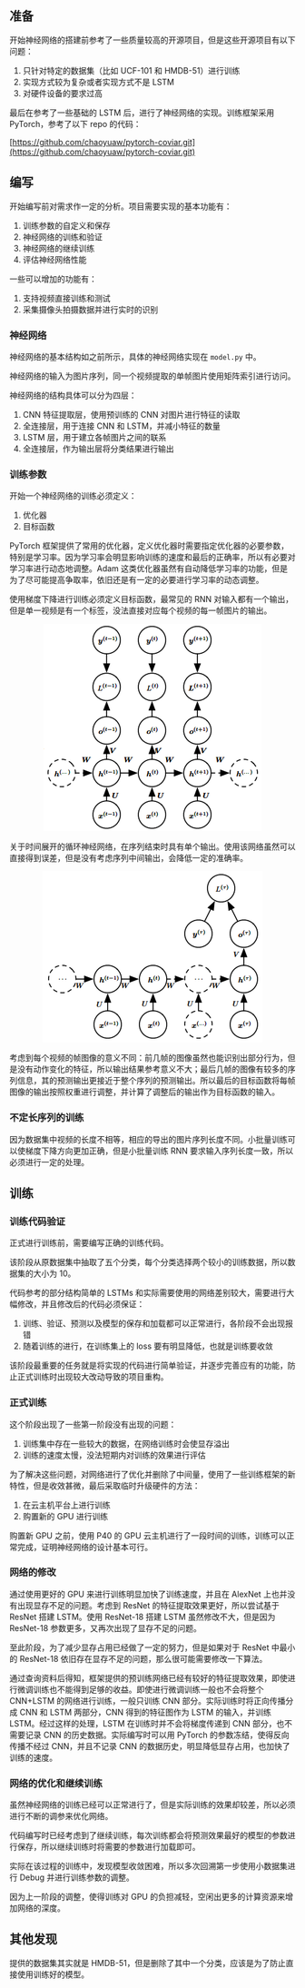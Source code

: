 ## 准备

开始神经网络的搭建前参考了一些质量较高的开源项目，但是这些开源项目有以下问题：

1. 只针对特定的数据集（比如 UCF-101 和 HMDB-51）进行训练
2. 实现方式较为复杂或者实现方式不是 LSTM
3. 对硬件设备的要求过高

最后在参考了一些基础的 LSTM 后，进行了神经网络的实现。训练框架采用 PyTorch，参考了以下 repo 的代码：

[https://github.com/chaoyuaw/pytorch-coviar.git](https://github.com/chaoyuaw/pytorch-coviar.git)

## 编写

开始编写前对需求作一定的分析。项目需要实现的基本功能有：

1. 训练参数的自定义和保存
2. 神经网络的训练和验证
3. 神经网络的继续训练
4. 评估神经网络性能

一些可以增加的功能有：

1. 支持视频直接训练和测试
2. 采集摄像头拍摄数据并进行实时的识别

### 神经网络

神经网络的基本结构如之前所示，具体的神经网络实现在 `model.py` 中。

神经网络的输入为图片序列，同一个视频提取的单帧图片使用矩阵索引进行访问。

神经网络的结构具体可以分为四层：

1. CNN 特征提取层，使用预训练的 CNN 对图片进行特征的读取
2. 全连接层，用于连接 CNN 和 LSTM，并减小特征的数量
3. LSTM 层，用于建立各帧图片之间的联系
4. 全连接层，作为输出层将分类结果进行输出

### 训练参数

开始一个神经网络的训练必须定义：

1. 优化器
2. 目标函数

PyTorch 框架提供了常用的优化器，定义优化器时需要指定优化器的必要参数，特别是学习率。因为学习率会明显影响训练的速度和最后的正确率，所以有必要对学习率进行动态地调整。Adam 这类优化器虽然有自动降低学习率的功能，但是为了尽可能提高争取率，依旧还是有一定的必要进行学习率的动态调整。

使用梯度下降进行训练必须定义目标函数，最常见的 RNN 对输入都有一个输出，但是单一视频是有一个标签，没法直接对应每个视频的每一帧图片的输出。

<div align="center">
  <img src="/imgs/rnn1.png">
</div>

关于时间展开的循环神经网络，在序列结束时具有单个输出。使用该网络虽然可以直接得到误差，但是没有考虑序列中间输出，会降低一定的准确率。

<div align="center">
  <img src="/imgs/rnn2.png">
</div>

考虑到每个视频的帧图像的意义不同：前几帧的图像虽然也能识别出部分行为，但是没有动作变化的特征，所以输出结果参考意义不大；最后几帧的图像有较多的序列信息，其的预测输出更接近于整个序列的预测输出。所以最后的目标函数将每帧图像的输出按照权重进行调整，并计算了调整后的输出作为目标函数的输入。

### 不定长序列的训练

因为数据集中视频的长度不相等，相应的导出的图片序列长度不同。小批量训练可以使梯度下降方向更加正确，但是小批量训练 RNN 要求输入序列长度一致，所以必须进行一定的处理。

## 训练

### 训练代码验证

正式进行训练前，需要编写正确的训练代码。

该阶段从原数据集中抽取了五个分类，每个分类选择两个较小的训练数据，所以数据集的大小为 10。

代码参考的部分结构简单的 LSTMs 和实际需要使用的网络差别较大，需要进行大幅修改，并且修改后的代码必须保证：

1. 训练、验证、预测以及模型的保存和加载都可以正常进行，各阶段不会出现报错
2. 随着训练的进行，在训练集上的 loss 要有明显降低，也就是训练要收敛

该阶段最重要的任务就是将实现的代码进行简单验证，并逐步完善应有的功能，防止正式训练时出现较大改动导致的项目重构。

### 正式训练

这个阶段出现了一些第一阶段没有出现的问题：

1. 训练集中存在一些较大的数据，在网络训练时会使显存溢出
2. 训练的速度太慢，没法短期内对训练的效果进行评估

为了解决这些问题，对网络进行了优化并删除了中间量，使用了一些训练框架的新特性，但是收效甚微，最后采取临时升级硬件的方法：

1. 在云主机平台上进行训练
2. 购置新的 GPU 进行训练

购置新 GPU 之前，使用 P40 的 GPU 云主机进行了一段时间的训练，训练可以正常完成，证明神经网络的设计基本可行。

### 网络的修改

通过使用更好的 GPU 来进行训练明显加快了训练速度，并且在 AlexNet 上也并没有出现显存不足的问题。考虑到 ResNet 的特征提取效果更好，所以尝试基于 ResNet 搭建 LSTM。使用 ResNet-18 搭建 LSTM 虽然修改不大，但是因为 ResNet-18 参数更多，又再次出现了显存不足的问题。

至此阶段，为了减少显存占用已经做了一定的努力，但是如果对于 ResNet 中最小的 ResNet-18 依旧存在显存不足的问题，那么很可能需要修改一下算法。

通过查询资料后得知，框架提供的预训练网络已经有较好的特征提取效果，即使进行微调训练也不能得到足够的收益。即使进行微调训练一般也不会将整个 CNN+LSTM 的网络进行训练，一般只训练 CNN 部分。实际训练时将正向传播分成 CNN 和 LSTM 两部分，CNN 得到的特征图作为 LSTM 的输入，并训练 LSTM。经过这样的处理，LSTM 在训练时并不会将梯度传递到 CNN 部分，也不需要记录 CNN 的历史数据。实际编写时可以用 PyTorch 的参数冻结，使得反向传播不经过 CNN，并且不记录 CNN 的数据历史，明显降低显存占用，也加快了训练的速度。

### 网络的优化和继续训练

虽然神经网络的训练已经可以正常进行了，但是实际训练的效果却较差，所以必须进行不断的调参来优化网络。

代码编写时已经考虑到了继续训练，每次训练都会将预测效果最好的模型的参数进行保存，所以继续训练时将需要的参数进行加载即可。

实际在该过程的训练中，发现模型收敛困难，所以多次回溯第一步使用小数据集进行 Debug 并进行训练参数的调整。

因为上一阶段的调整，使得训练对 GPU 的负担减轻，空闲出更多的计算资源来增加网络的深度。

## 其他发现

提供的数据集其实就是 HMDB-51，但是删除了其中一个分类，应该是为了防止直接使用训练好的模型。
